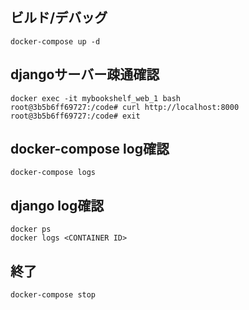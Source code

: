 ## ビルド/デバッグ
```
docker-compose up -d
```

## djangoサーバー疎通確認
```
docker exec -it mybookshelf_web_1 bash
root@3b5b6ff69727:/code# curl http://localhost:8000
root@3b5b6ff69727:/code# exit
```

## docker-compose log確認
```
docker-compose logs
```

## django log確認
```
docker ps
docker logs <CONTAINER ID>
```

## 終了
```
docker-compose stop
```